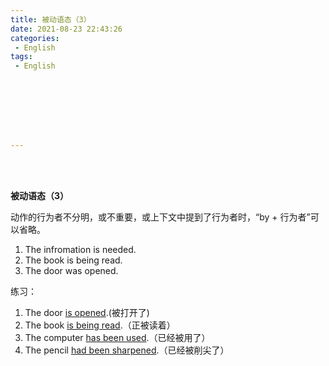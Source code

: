 ```yaml
---
title: 被动语态（3）
date: 2021-08-23 22:43:26
categories:
 - English
tags:
 - English








---
```


<br>
<br>



**被动语态（3）**

 动作的行为者不分明，或不重要，或上下文中提到了行为者时，“by + 行为者”可以省略。

1. The infromation is needed.
2. The book is being read.
3. The door was opened.

练习：

1. The door <u>is opened</u>.(被打开了)
2. The book <u>is being read</u>.（正被读着）
3. The computer <u>has been used</u>.（已经被用了）
4. The pencil <u>had been sharpened</u>.（已经被削尖了）